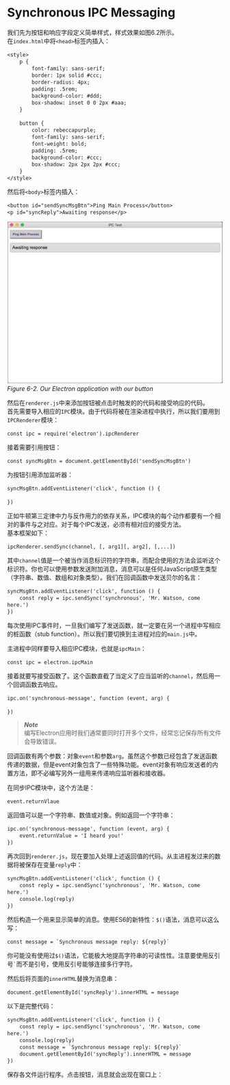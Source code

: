 # Synchronous IPC Messaging
我们先为按钮和响应字段定义简单样式，样式效果如图6.2所示。  
在`index.html`中将`<head>`标签内插入：
```
<style>
	p {
		font-family: sans-serif;
		border: 1px solid #ccc;
		border-radius: 4px;
		padding: .5rem;
		background-color: #ddd;
		box-shadow: inset 0 0 2px #aaa;
	}
	
	button {
		color: rebeccapurple;
		font-family: sans-serif;
		font-weight: bold;
		padding: .5rem;
		background-color: #ccc;
		box-shadow: 2px 2px 2px #ccc;
	}
</style>
```
然后将`<body>`标签内插入：
```
<button id="sendSyncMsgBtn">Ping Main Process</button>
<p id="syncReply">Awaiting response</p>
```
       
![6.2](https://github.com/Housz/Electron-From-Beginner-to-Pro/blob/master/imgs/6.2.jpg)    
*Figure 6-2. Our Electron application with our button*     

然后在`renderer.js`中来添加按钮被点击时触发的的代码和接受响应的代码。   
首先需要导入相应的`IPC`模块。由于代码将被在渲染进程中执行，所以我们要用到`IPCRenderer`模块：
```
const ipc = require('electron').ipcRenderer
```
接着需要引用按钮：
```
const syncMsgBtn = document.getElementById('sendSyncMsgBtn')
```
为按钮引用添加监听器：
```
syncMsgBtn.addEventListener('click', function () {

})
```
正如牛顿第三定律中力与反作用力的依存关系，IPC模块的每个动作都要有一个相对的事件与之对应。对于每个IPC发送，必须有相对应的接受方法。   
基本框架如下：
```
ipcRenderer.sendSync(channel, [, arg1][, arg2], [,...])
```
其中`channel`值是一个被当作消息标识符的字符串，而配合使用的方法会监听这个标识符。你也可以使用参数发送附加消息，消息可以是任何JavaScript原生类型（字符串、数值、数组和对象类型）。我们在回调函数中发送贝尔的名言：
```
syncMsgBtn.addEventListener('click', function () {
    const reply = ipc.sendSync('synchronous', 'Mr. Watson, come here.')
})
```
每次使用IPC事件时，一旦我们编写了发送函数，就一定要在另一个进程中写相应的桩函数（stub function）。所以我们要切换到主进程对应的`main.js`中。

主进程中同样要导入相应IPC模块，也就是`ipcMain`：
```
const ipc = electron.ipcMain
```
接着就要写接受函数了。这个函数直截了当定义了应当监听的`channel`，然后用一个回调函数去响应。
```
ipc.on('synchronous-message', function (event, arg) {
  
})
```
> ***Note***   
> 编写Electron应用时我们通常要同时打开多个文件，经常忘记保存所有文件会导致错误。
   
回调函数有两个参数：对象`event`和参数`arg`。虽然这个参数已经包含了发送函数传递的数据，但是event对象包含了一些特殊功能。event对象有响应发送者的内置方法，即不必编写另外一组用来传递响应监听器和接收器。    

在同步IPC模块中，这个方法是：
```
event.returnVlaue
```
返回值可以是一个字符串、数值或对象。例如返回一个字符串：
```
ipc.on('synchronous-message', function (event, arg) {
	event.returnValue = 'I heard you!'
})
```
     
再次回到`renderer.js`，现在要加入处理上述返回值的代码。从主进程发过来的数据将被保存在变量`reply`中：
```
syncMsgBtn.addEventListener('click', function () {
    const reply = ipc.sendSync('synchronous', 'Mr. Watson, come here.')
    console.log(reply)
})
```
然后构造一个用来显示简单的消息。使用ES6的新特性：`$()`语法，消息可以这么写：
```
const message = `Synchronous message reply: ${reply}`
```  
  
你可能没有使用过`$()`语法，它能极大地提高字符串的可读性性。注意要使用反引号`` ` ``而不是引号，使用反引号能够连接多行字符。    

然后后将页面的`innerHTML`替换为消息串：
```
document.getElementById('syncReply').innerHTML = message
```
以下是完整代码：
```
syncMsgBtn.addEventListener('click', function () {
    const reply = ipc.sendSync('synchronous', 'Mr. Watson, come here.')
    console.log(reply)
    const message = `Synchronous message reply: ${reply}`
    document.getElementById('syncReply').innerHTML = message
})
```
保存各文件运行程序。点击按钮，消息就会出现在窗口上：









